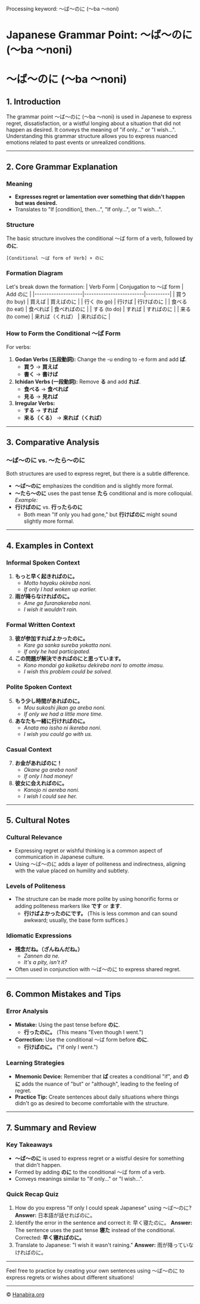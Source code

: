 Processing keyword: ～ば～のに (〜ba 〜noni)
# Japanese Grammar Point: ～ば～のに (〜ba 〜noni)
# ～ば～のに (〜ba 〜noni)
## 1. Introduction
The grammar point ～ば～のに (〜ba 〜noni) is used in Japanese to express regret, dissatisfaction, or a wistful longing about a situation that did not happen as desired. It conveys the meaning of "if only..." or "I wish...". Understanding this grammar structure allows you to express nuanced emotions related to past events or unrealized conditions.

---
## 2. Core Grammar Explanation
### Meaning
- **Expresses regret or lamentation over something that didn't happen but was desired.**
- Translates to "If [condition], then...", "If only...", or "I wish...".
### Structure
The basic structure involves the conditional ～ば form of a verb, followed by **のに**.
```
[Conditional ～ば form of Verb] + のに
```
### Formation Diagram
Let's break down the formation:
| Verb Form          | Conjugation to ～ば form | Add のに |
|--------------------|-------------------------|----------|
| 買う (to buy)      | 買えば                  | 買えばのに |
| 行く (to go)       | 行けば                  | 行けばのに |
| 食べる (to eat)    | 食べれば                | 食べればのに |
| する (to do)       | すれば                  | すればのに |
| 来る (to come)     | 来れば（くれば）       | 来ればのに |
### How to Form the Conditional ～ば Form
For verbs:
1. **Godan Verbs (五段動詞):** Change the -u ending to -e form and add **ば**.
   - **買う** → **買えば**
   - **書く** → **書けば**
2. **Ichidan Verbs (一段動詞):** Remove **る** and add **れば**.
   - **食べる** → **食べれば**
   - **見る** → **見れば**
3. **Irregular Verbs:**
   - **する** → **すれば**
   - **来る（くる）** → **来れば（くれば）**
---
## 3. Comparative Analysis
### ～ば～のに vs. ～たら～のに
Both structures are used to express regret, but there is a subtle difference.
- **～ば～のに** emphasizes the condition and is slightly more formal.
- **～たら～のに** uses the past tense **たら** conditional and is more colloquial.
*Example:*
- **行けばのに** vs. **行ったらのに**
  - Both mean "If only you had gone," but **行けばのに** might sound slightly more formal.
---
## 4. Examples in Context
### Informal Spoken Context
1. **もっと早く起きればのに。**
   - *Motto hayaku okireba noni.*
   - *If only I had woken up earlier.*
2. **雨が降らなければのに。**
   - *Ame ga furanakereba noni.*
   - *I wish it wouldn't rain.*
### Formal Written Context
3. **彼が参加すればよかったのに。**
   - *Kare ga sanka sureba yokatta noni.*
   - *If only he had participated.*
4. **この問題が解決できればのにと思っています。**
   - *Kono mondai ga kaiketsu dekireba noni to omotte imasu.*
   - *I wish this problem could be solved.*
### Polite Spoken Context
5. **もう少し時間があればのに。**
   - *Mou sukoshi jikan ga areba noni.*
   - *If only we had a little more time.*
6. **あなたも一緒に行ければのに。**
   - *Anata mo issho ni ikereba noni.*
   - *I wish you could go with us.*
### Casual Context
7. **お金があればのに！**
   - *Okane ga areba noni!*
   - *If only I had money!*
8. **彼女に会えればのに。**
   - *Kanojo ni aereba noni.*
   - *I wish I could see her.*
---
## 5. Cultural Notes
### Cultural Relevance
- Expressing regret or wishful thinking is a common aspect of communication in Japanese culture.
- Using ～ば～のに adds a layer of politeness and indirectness, aligning with the value placed on humility and subtlety.
### Levels of Politeness
- The structure can be made more polite by using honorific forms or adding politeness markers like **です** or **ます**.
  - **行けばよかったのにです。** (This is less common and can sound awkward; usually, the base form suffices.)
### Idiomatic Expressions
- **残念だね。（ざんねんだね。）**
  - *Zannen da ne.*
  - *It's a pity, isn't it?*
- Often used in conjunction with ～ば～のに to express shared regret.
---
## 6. Common Mistakes and Tips
### Error Analysis
- **Mistake:** Using the past tense before **のに**.
  - **行ったのに。** (This means "Even though I went.")
- **Correction:** Use the conditional ～ば form before **のに**.
  - **行けばのに。** ("If only I went.")
### Learning Strategies
- **Mnemonic Device:** Remember that **ば** creates a conditional "if", and **のに** adds the nuance of "but" or "although", leading to the feeling of regret.
- **Practice Tip:** Create sentences about daily situations where things didn't go as desired to become comfortable with the structure.
---
## 7. Summary and Review
### Key Takeaways
- **～ば～のに** is used to express regret or a wistful desire for something that didn't happen.
- Formed by adding **のに** to the conditional ～ば form of a verb.
- Conveys meanings similar to "If only..." or "I wish...".
### Quick Recap Quiz
1. How do you express "If only I could speak Japanese" using ～ば～のに?
   **Answer:** 日本語が話せればのに。
2. Identify the error in the sentence and correct it: 早く寝たのに。
   **Answer:** The sentence uses the past tense **寝た** instead of the conditional. Corrected: **早く寝ればのに。**
3. Translate to Japanese: "I wish it wasn't raining."
   **Answer:** 雨が降っていなければのに。
---
Feel free to practice by creating your own sentences using ～ば～のに to express regrets or wishes about different situations!


---

© [Hanabira.org](https://hanabira.org)
